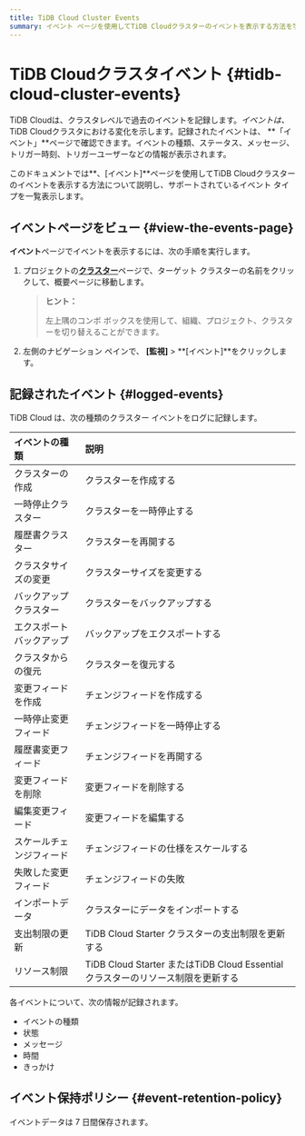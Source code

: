 ```yaml
---
title: TiDB Cloud Cluster Events
summary: イベント ページを使用してTiDB Cloudクラスターのイベントを表示する方法を学習します。
---
```


# TiDB Cloudクラスタイベント {#tidb-cloud-cluster-events}

TiDB Cloudは、クラスタレベルで過去のイベントを記録します。*イベントは、* TiDB Cloudクラスタにおける変化を示します。記録されたイベントは、 **「イベント」**ページで確認できます。イベントの種類、ステータス、メッセージ、トリガー時刻、トリガーユーザーなどの情報が表示されます。

このドキュメントでは**、[イベント]**ページを使用してTiDB Cloudクラスターのイベントを表示する方法について説明し、サポートされているイベント タイプを一覧表示します。

## イベントページをビュー {#view-the-events-page}

**イベント**ページでイベントを表示するには、次の手順を実行します。

1.  プロジェクトの[**クラスター**](https://tidbcloud.com/project/clusters)ページで、ターゲット クラスターの名前をクリックして、概要ページに移動します。

    > **ヒント：**
    >
    > 左上隅のコンボ ボックスを使用して、組織、プロジェクト、クラスターを切り替えることができます。

2.  左側のナビゲーション ペインで、 **[監視]** &gt; **[イベント]**をクリックします。

## 記録されたイベント {#logged-events}

TiDB Cloud は、次の種類のクラスター イベントをログに記録します。

| イベントの種類      | 説明                                                           |
| :----------- | :----------------------------------------------------------- |
| クラスターの作成     | クラスターを作成する                                                   |
| 一時停止クラスター    | クラスターを一時停止する                                                 |
| 履歴書クラスター     | クラスターを再開する                                                   |
| クラスタサイズの変更   | クラスターサイズを変更する                                                |
| バックアップクラスター  | クラスターをバックアップする                                               |
| エクスポートバックアップ | バックアップをエクスポートする                                              |
| クラスタからの復元    | クラスターを復元する                                                   |
| 変更フィードを作成    | チェンジフィードを作成する                                                |
| 一時停止変更フィード   | チェンジフィードを一時停止する                                              |
| 履歴書変更フィード    | チェンジフィードを再開する                                                |
| 変更フィードを削除    | 変更フィードを削除する                                                  |
| 編集変更フィード     | 変更フィードを編集する                                                  |
| スケールチェンジフィード | チェンジフィードの仕様をスケールする                                           |
| 失敗した変更フィード   | チェンジフィードの失敗                                                  |
| インポートデータ     | クラスターにデータをインポートする                                            |
| 支出制限の更新      | TiDB Cloud Starter クラスターの支出制限を更新する                           |
| リソース制限       | TiDB Cloud Starter またはTiDB Cloud Essential クラスターのリソース制限を更新する |

各イベントについて、次の情報が記録されます。

-   イベントの種類
-   状態
-   メッセージ
-   時間
-   きっかけ

## イベント保持ポリシー {#event-retention-policy}

イベントデータは 7 日間保存されます。
